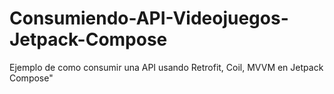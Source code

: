 # Consumiendo-API-Videojuegos-Jetpack-Compose

Ejemplo de como consumir una API usando Retrofit, Coil, MVVM en Jetpack Compose"
